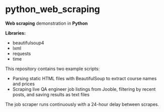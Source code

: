 # python_web_scraping

**Web scraping** demonstration in **Python**

**Libraries:**
- beautifulsoup4
- lxml
- requests
- time

This repository contains two example scripts:

- Parsing static HTML files with BeautifulSoup to extract course names and prices  
- Scraping live QA engineer job listings from Jooble, filtering by recent posts, and saving results as text files  

The job scraper runs continuously with a 24-hour delay between scrapes.
